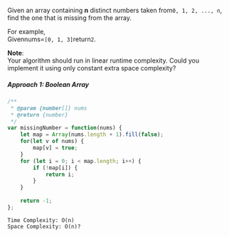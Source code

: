 Given an array containing **n** distinct numbers taken from`0, 1, 2, ..., n`, find the one that is missing from the array.

For example,  
Givennums=`[0, 1, 3]`return`2`.

**Note**:  
Your algorithm should run in linear runtime complexity. Could you implement it using only constant extra space complexity?



##### Approach 1: Boolean Array

```js
/**
 * @param {number[]} nums
 * @return {number}
 */
var missingNumber = function(nums) {
    let map = Array(nums.length + 1).fill(false);
    for(let v of nums) {
        map[v] = true;
    }
    for (let i = 0; i < map.length; i++) {
        if (!map[i]) {
            return i;
        }
    }
    
    return -1;
}; 
```

```
Time Complexity: O(n)
Space Complexity: O(n)?
```



